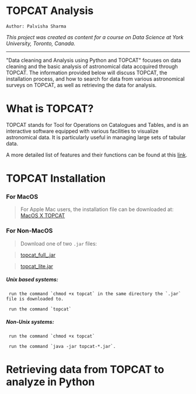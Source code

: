 # TOPCAT Analysis
`Author: Palvisha Sharma`

_This project was created as content for a course on Data Science at York University, Toronto, Canada._

------------------------------------

"Data cleaning and Analysis using Python and TOPCAT" focuses on data cleaning and the basic analysis of astronomical data accquired through TOPCAT.
The information provided below will discuss TOPCAT, the installation process, and how to search for data from various astronomical surveys on TOPCAT, as well as retrieving the data for analysis. 


# What is TOPCAT?

TOPCAT stands for Tool for Operations on Catalogues  and Tables, and is an interactive software equipped with various facilities to visualize astronomical data. 
It is particularly useful in managing large sets of tabular data. 

A more detailed list of features and their functions can be found at this [link](http://www.star.bris.ac.uk/~mbt/topcat/#features).

# TOPCAT Installation
 
  
   ### For MacOS 
  > For Apple Mac users, the installation file can be downloaded at: <a href="http://www.star.bris.ac.uk/~mbt/topcat/topcat-full.dmg">MacOS X TOPCAT</a> 
  ### For Non-MacOS 
  
  > Download one of two `.jar` files: 
  
  > [topcat_full_.jar]()
  
  > [topcat_lite.jar]()
  
   ##### **Unix based systems:** 
  
     run the command `chmod +x topcat` in the same directory the `.jar` file is downloaded to.
  
     run the command `topcat`
  
   ##### **Non-Unix systems:**
  
     run the command `chmod +x topcat`
  
     run the command `java -jar topcat-*.jar`.
 
 # Retrieving data from TOPCAT to analyze in Python
